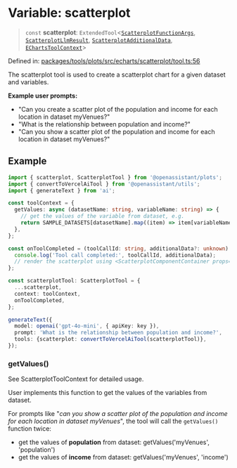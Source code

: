 # Variable: scatterplot

> `const` **scatterplot**: `ExtendedTool`\<[`ScatterplotFunctionArgs`](../type-aliases/ScatterplotFunctionArgs.md), [`ScatterplotLlmResult`](../type-aliases/ScatterplotLlmResult.md), [`ScatterplotAdditionalData`](../type-aliases/ScatterplotAdditionalData.md), [`EChartsToolContext`](../type-aliases/EChartsToolContext.md)\>

Defined in: [packages/tools/plots/src/echarts/scatterplot/tool.ts:56](https://github.com/GeoDaCenter/openassistant/blob/0a6a7e7306d75a25dc968b3117f04cb7bd613bec/packages/tools/plots/src/echarts/scatterplot/tool.ts#L56)

The scatterplot tool is used to create a scatterplot chart for a given dataset and variables.

**Example user prompts:**
- "Can you create a scatter plot of the population and income for each location in dataset myVenues?"
- "What is the relationship between population and income?"
- "Can you show a scatter plot of the population and income for each location in dataset myVenues?"

## Example

```typescript
import { scatterplot, ScatterplotTool } from '@openassistant/plots';
import { convertToVercelAiTool } from '@openassistant/utils';
import { generateText } from 'ai';

const toolContext = {
  getValues: async (datasetName: string, variableName: string) => {
    // get the values of the variable from dataset, e.g.
    return SAMPLE_DATASETS[datasetName].map((item) => item[variableName]);
  },
};

const onToolCompleted = (toolCallId: string, additionalData?: unknown) => {
  console.log('Tool call completed:', toolCallId, additionalData);
  // render the scatterplot using <ScatterplotComponentContainer props={additionalData} />
};

const scatterplotTool: ScatterplotTool = {
  ...scatterplot,
  context: toolContext,
  onToolCompleted,
};

generateText({
  model: openai('gpt-4o-mini', { apiKey: key }),
  prompt: 'What is the relationship between population and income?',
  tools: {scatterplot: convertToVercelAiTool(scatterplotTool)},
});
```

### getValues()

See ScatterplotToolContext for detailed usage.

User implements this function to get the values of the variables from dataset.

For prompts like "_can you show a scatter plot of the population and income for each location in dataset myVenues_", the tool will
call the `getValues()` function twice:
- get the values of **population** from dataset: getValues('myVenues', 'population')
- get the values of **income** from dataset: getValues('myVenues', 'income')
